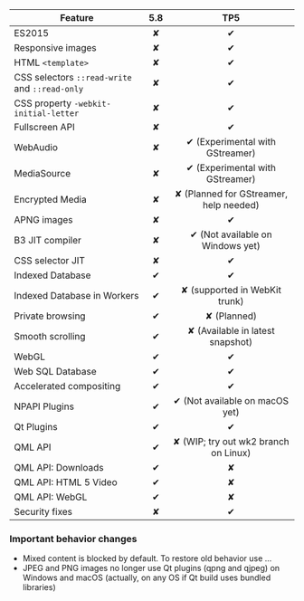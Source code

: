 | Feature       |5.8            |TP5|
| ------------- |:-------------:|:-------------:|
| ES2015          | ✘             | ✔ |
| Responsive images| ✘          | ✔ |
| HTML `<template>` | ✘           | ✔ |
| CSS selectors `::read-write` and `::read-only` | ✘           | ✔ |
| CSS property `-webkit-initial-letter`| ✘           | ✔ |
| Fullscreen API | ✘           | ✔ |
| WebAudio      | ✘           | ✔ (Experimental with GStreamer) |
| MediaSource   | ✘           | ✔ (Experimental with GStreamer) |
| Encrypted Media | ✘           | ✘ (Planned for GStreamer, help needed) |
| APNG images   | ✘             | ✔ |
| B3 JIT compiler | ✘           | ✔ (Not available on Windows yet) |
| CSS selector JIT | ✘           | ✔  |
| Indexed Database | ✔            | ✔ |
| Indexed Database in Workers | ✔            | ✘ (supported in WebKit trunk) |
| Private browsing | ✔            | ✘ (Planned) |
| Smooth scrolling | ✔            | ✘ (Available in latest snapshot) |
| WebGL          | ✔   | ✔ |
| Web SQL Database | ✔            | ✔ |
| Accelerated compositing | ✔   | ✔ |
| NPAPI Plugins  | ✔            | ✔ (Not available on macOS yet) |
| Qt Plugins     | ✔            | ✔ |
| QML API        | ✔            | ✘ (WIP; try out wk2 branch on Linux) |
| QML API: Downloads | ✔            | ✘ |
| QML API: HTML 5 Video | ✔            | ✘ |
| QML API: WebGL | ✔            | ✘ |
| Security fixes | ✘            | ✔ |

### Important behavior changes
* Mixed content is blocked by default. To restore old behavior use ...
* JPEG and PNG images no longer use Qt plugins (qpng and qjpeg) on Windows and macOS (actually, on any OS if Qt build uses bundled libraries)